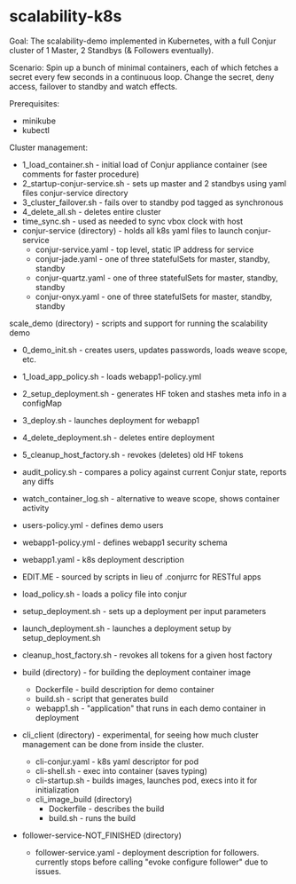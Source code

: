 # scalability-k8s

Goal: The scalability-demo implemented in Kubernetes, with a full Conjur cluster of 1 Master, 2 Standbys (& Followers eventually).

Scenario: Spin up a bunch of minimal containers, each of which fetches a secret every few seconds in a continuous loop. Change the secret, deny access, failover to standby and watch effects.

Prerequisites:
- minikube
- kubectl

Cluster management:
- 1_load_container.sh - initial load of Conjur appliance container (see comments for faster procedure)
- 2_startup-conjur-service.sh - sets up master and 2 standbys using yaml files conjur-service directory
- 3_cluster_failover.sh - fails over to standby pod tagged as synchronous
- 4_delete_all.sh - deletes entire cluster
- time_sync.sh - used as needed to sync vbox clock with host
- conjur-service (directory) - holds all k8s yaml files to launch conjur-service
  - conjur-service.yaml - top level, static IP address for service
  - conjur-jade.yaml - one of three statefulSets for master, standby, standby
  - conjur-quartz.yaml - one of three statefulSets for master, standby, standby
  - conjur-onyx.yaml - one of three statefulSets for master, standby, standby

scale_demo (directory) - scripts and support for running the scalability demo
- 0_demo_init.sh - creates users, updates passwords, loads weave scope, etc.
- 1_load_app_policy.sh - loads webapp1-policy.yml
- 2_setup_deployment.sh - generates HF token and stashes meta info in a configMap
- 3_deploy.sh - launches deployment for webapp1
- 4_delete_deployment.sh - deletes entire deployment
- 5_cleanup_host_factory.sh - revokes (deletes) old HF tokens
- audit_policy.sh - compares a policy against current Conjur state, reports any diffs
- watch_container_log.sh - alternative to weave scope, shows container activity
- users-policy.yml - defines demo users
- webapp1-policy.yml - defines webapp1 security schema
- webapp1.yaml - k8s deployment description
- EDIT.ME - sourced by scripts in lieu of .conjurrc for RESTful apps
- load_policy.sh - loads a policy file into conjur
- setup_deployment.sh - sets up a deployment per input parameters
- launch_deployment.sh - launches a deployment setup by setup_deployment.sh
- cleanup_host_factory.sh - revokes all tokens for a given host factory
- build (directory) - for building the deployment container image
  - Dockerfile - build description for demo container
  - build.sh - script that generates build
  - webapp1.sh - "application" that runs in each demo container in deployment

- cli_client (directory) - experimental, for seeing how much cluster management can be done from inside the cluster.
  - cli-conjur.yaml - k8s yaml descriptor for pod
  - cli-shell.sh - exec into container (saves typing)
  - cli-startup.sh - builds images, launches pod, execs into it for initialization
  - cli_image_build (directory)
    - Dockerfile - describes the build
    - build.sh - runs the build
  
- follower-service-NOT_FINISHED (directory)
  - follower-service.yaml - deployment description for followers. currently stops before calling "evoke configure follower" due to issues.

